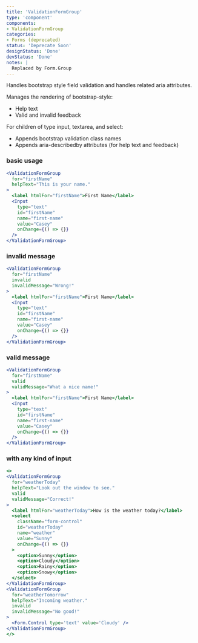 ```yaml
---
title: 'ValidationFormGroup'
type: 'component'
components:
- ValidationFormGroup
categories:
- Forms (deprecated)
status: 'Deprecate Soon'
designStatus: 'Done'
devStatus: 'Done'
notes: |
  Replaced by Form.Group
---
```


Handles bootstrap style field validation and handles related aria attributes.

Manages the rendering of bootstrap-style:

- Help text
- Valid and invalid feedback

For children of type input, textarea, and select:

- Appends bootstrap validation class names
- Appends aria-describedby attributes (for help text and feedback)

### basic usage

```jsx live
<ValidationFormGroup
  for="firstName"
  helpText="This is your name."
>
  <label htmlFor="firstName">First Name</label>
  <Input
    type="text"
    id="firstName"
    name="first-name"
    value="Casey"
    onChange={() => {}}
  />
</ValidationFormGroup>
```

### invalid message

```jsx live
<ValidationFormGroup
  for="firstName"
  invalid
  invalidMessage="Wrong!"
>
  <label htmlFor="firstName">First Name</label>
  <Input
    type="text"
    id="firstName"
    name="first-name"
    value="Casey"
    onChange={() => {}}
  />
</ValidationFormGroup>
```

### valid message

```jsx live
<ValidationFormGroup
  for="firstName"
  valid
  validMessage="What a nice name!"
>
  <label htmlFor="firstName">First Name</label>
  <Input
    type="text"
    id="firstName"
    name="first-name"
    value="Casey"
    onChange={() => {}}
  />
</ValidationFormGroup>
```

### with any kind of input

```jsx live
<>
<ValidationFormGroup
  for="weatherToday"
  helpText="Look out the window to see."
  valid
  validMessage="Correct!"
>
  <label htmlFor="weatherToday">How is the weather today?</label>
  <select
    className="form-control"
    id="weatherToday"
    name="weather"
    value="Sunny"
    onChange={() => {}}
  >
    <option>Sunny</option>
    <option>Cloudy</option>
    <option>Rainy</option>
    <option>Snowy</option>
  </select>
</ValidationFormGroup>
<ValidationFormGroup
  for="weatherTomorrow"
  helpText="Incoming weather."
  invalid
  invalidMessage="No good!"
>
  <Form.Control type='text' value='Cloudy' />
</ValidationFormGroup>
</>
```
